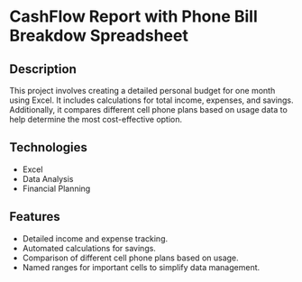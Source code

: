 # CashFlow Report with Phone Bill Breakdow Spreadsheet

## Description
This project involves creating a detailed personal budget for one month using Excel. It includes calculations for total income, expenses, and savings. Additionally, it compares different cell phone plans based on usage data to help determine the most cost-effective option.

## Technologies
- Excel
- Data Analysis
- Financial Planning

## Features
- Detailed income and expense tracking.
- Automated calculations for savings.
- Comparison of different cell phone plans based on usage.
- Named ranges for important cells to simplify data management.
